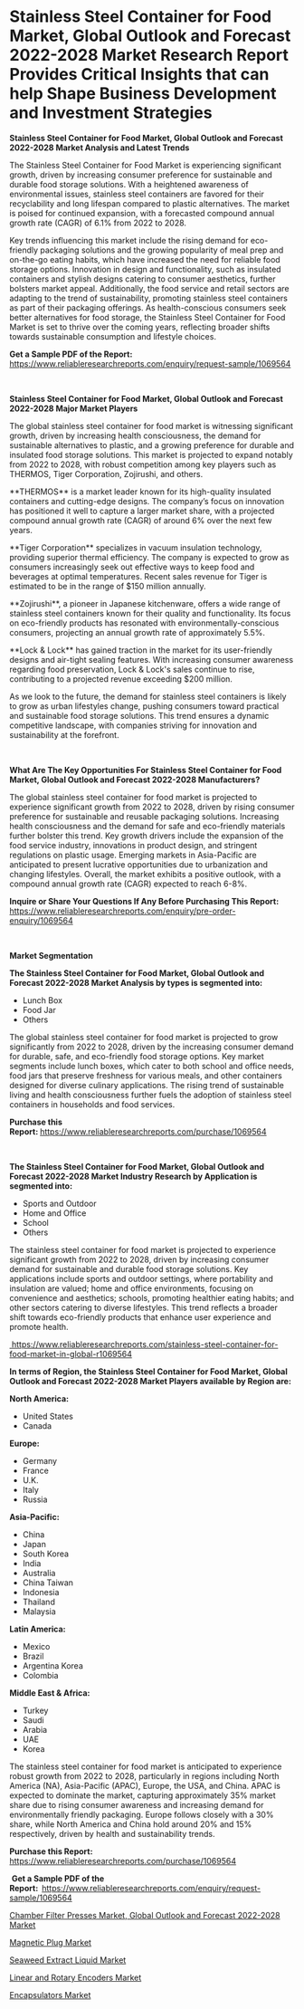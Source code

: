 <p><h1>Stainless Steel Container for Food Market, Global Outlook and Forecast 2022-2028 Market Research Report Provides Critical Insights that can help Shape Business Development and Investment Strategies</h1></p><p><strong>Stainless Steel Container for Food Market, Global Outlook and Forecast 2022-2028 Market Analysis and Latest Trends</strong></p>
<p><p>The Stainless Steel Container for Food Market is experiencing significant growth, driven by increasing consumer preference for sustainable and durable food storage solutions. With a heightened awareness of environmental issues, stainless steel containers are favored for their recyclability and long lifespan compared to plastic alternatives. The market is poised for continued expansion, with a forecasted compound annual growth rate (CAGR) of 6.1% from 2022 to 2028.</p><p>Key trends influencing this market include the rising demand for eco-friendly packaging solutions and the growing popularity of meal prep and on-the-go eating habits, which have increased the need for reliable food storage options. Innovation in design and functionality, such as insulated containers and stylish designs catering to consumer aesthetics, further bolsters market appeal. Additionally, the food service and retail sectors are adapting to the trend of sustainability, promoting stainless steel containers as part of their packaging offerings. As health-conscious consumers seek better alternatives for food storage, the Stainless Steel Container for Food Market is set to thrive over the coming years, reflecting broader shifts towards sustainable consumption and lifestyle choices.</p></p>
<p><strong>Get a Sample PDF of the Report:&nbsp;</strong> <a href="https://www.reliableresearchreports.com/enquiry/request-sample/1069564?utm_campaign=2009&utm_medium=2&utm_source=Github&utm_content=ia&utm_term=27122024&utm_id=stainless-steel-container-for-food-market-global-outlook-and-forecast-2022-2028">https://www.reliableresearchreports.com/enquiry/request-sample/1069564</a></p>
<p>&nbsp;</p>
<p><strong>Stainless Steel Container for Food Market, Global Outlook and Forecast 2022-2028 Major Market Players</strong></p>
<p><p>The global stainless steel container for food market is witnessing significant growth, driven by increasing health consciousness, the demand for sustainable alternatives to plastic, and a growing preference for durable and insulated food storage solutions. This market is projected to expand notably from 2022 to 2028, with robust competition among key players such as THERMOS, Tiger Corporation, Zojirushi, and others.</p><p>**THERMOS** is a market leader known for its high-quality insulated containers and cutting-edge designs. The company’s focus on innovation has positioned it well to capture a larger market share, with a projected compound annual growth rate (CAGR) of around 6% over the next few years.</p><p>**Tiger Corporation** specializes in vacuum insulation technology, providing superior thermal efficiency. The company is expected to grow as consumers increasingly seek out effective ways to keep food and beverages at optimal temperatures. Recent sales revenue for Tiger is estimated to be in the range of $150 million annually.</p><p>**Zojirushi**, a pioneer in Japanese kitchenware, offers a wide range of stainless steel containers known for their quality and functionality. Its focus on eco-friendly products has resonated with environmentally-conscious consumers, projecting an annual growth rate of approximately 5.5%.</p><p>**Lock & Lock** has gained traction in the market for its user-friendly designs and air-tight sealing features. With increasing consumer awareness regarding food preservation, Lock & Lock's sales continue to rise, contributing to a projected revenue exceeding $200 million.</p><p>As we look to the future, the demand for stainless steel containers is likely to grow as urban lifestyles change, pushing consumers toward practical and sustainable food storage solutions. This trend ensures a dynamic competitive landscape, with companies striving for innovation and sustainability at the forefront.</p></p>
<p>&nbsp;</p>
<p><strong>What Are The Key Opportunities For Stainless Steel Container for Food Market, Global Outlook and Forecast 2022-2028 Manufacturers?</strong></p>
<p><p>The global stainless steel container for food market is projected to experience significant growth from 2022 to 2028, driven by rising consumer preference for sustainable and reusable packaging solutions. Increasing health consciousness and the demand for safe and eco-friendly materials further bolster this trend. Key growth drivers include the expansion of the food service industry, innovations in product design, and stringent regulations on plastic usage. Emerging markets in Asia-Pacific are anticipated to present lucrative opportunities due to urbanization and changing lifestyles. Overall, the market exhibits a positive outlook, with a compound annual growth rate (CAGR) expected to reach 6-8%.</p></p>
<p><strong>Inquire or Share Your Questions If Any Before Purchasing This Report:</strong> <a href="https://www.reliableresearchreports.com/enquiry/pre-order-enquiry/1069564?utm_campaign=2009&utm_medium=2&utm_source=Github&utm_content=ia&utm_term=27122024&utm_id=stainless-steel-container-for-food-market-global-outlook-and-forecast-2022-2028">https://www.reliableresearchreports.com/enquiry/pre-order-enquiry/1069564</a></p>
<p>&nbsp;</p>
<p><strong>Market Segmentation</strong></p>
<p><strong>The Stainless Steel Container for Food Market, Global Outlook and Forecast 2022-2028 Market Analysis by types is segmented into:</strong></p>
<p><ul><li>Lunch Box</li><li>Food Jar</li><li>Others</li></ul></p>
<p><p>The global stainless steel container for food market is projected to grow significantly from 2022 to 2028, driven by the increasing consumer demand for durable, safe, and eco-friendly food storage options. Key market segments include lunch boxes, which cater to both school and office needs, food jars that preserve freshness for various meals, and other containers designed for diverse culinary applications. The rising trend of sustainable living and health consciousness further fuels the adoption of stainless steel containers in households and food services.</p></p>
<p><strong>Purchase this Report:&nbsp;</strong><a href="https://www.reliableresearchreports.com/purchase/1069564?utm_campaign=2009&utm_medium=2&utm_source=Github&utm_content=ia&utm_term=27122024&utm_id=stainless-steel-container-for-food-market-global-outlook-and-forecast-2022-2028">https://www.reliableresearchreports.com/purchase/1069564</a></p>
<p>&nbsp;</p>
<p><strong>The Stainless Steel Container for Food Market, Global Outlook and Forecast 2022-2028 Market Industry Research by Application is segmented into:</strong></p>
<p><ul><li>Sports and Outdoor</li><li>Home and Office</li><li>School</li><li>Others</li></ul></p>
<p><p>The stainless steel container for food market is projected to experience significant growth from 2022 to 2028, driven by increasing consumer demand for sustainable and durable food storage solutions. Key applications include sports and outdoor settings, where portability and insulation are valued; home and office environments, focusing on convenience and aesthetics; schools, promoting healthier eating habits; and other sectors catering to diverse lifestyles. This trend reflects a broader shift towards eco-friendly products that enhance user experience and promote health.</p></p>
<p><a href="https://www.reliableresearchreports.com/stainless-steel-container-for-food-market-in-global-r1069564?utm_campaign=2009&utm_medium=2&utm_source=Github&utm_content=ia&utm_term=27122024&utm_id=stainless-steel-container-for-food-market-global-outlook-and-forecast-2022-2028">&nbsp;https://www.reliableresearchreports.com/stainless-steel-container-for-food-market-in-global-r1069564</a></p>
<p><strong>In terms of Region, the Stainless Steel Container for Food Market, Global Outlook and Forecast 2022-2028 Market Players available by Region are:</strong></p>
<p>
    <p> <strong> North America: </strong>
        <ul>
            <li>United States</li>
            <li>Canada</li>
        </ul>
        </p> 
    <p> <strong> Europe: </strong>
        <ul>
            <li>Germany</li>
            <li>France</li>
            <li>U.K.</li>
            <li>Italy</li>
            <li>Russia</li>
        </ul>
        </p> 
    <p> <strong> Asia-Pacific: </strong>
        <ul>
            <li>China</li>
            <li>Japan</li>
            <li>South Korea</li>
            <li>India</li>
            <li>Australia</li>
            <li>China Taiwan</li>
            <li>Indonesia</li>
            <li>Thailand</li>
            <li>Malaysia</li>
        </ul>
        </p> 
    <p> <strong> Latin America: </strong>
        <ul>
            <li>Mexico</li>
            <li>Brazil</li>
            <li>Argentina Korea</li>
            <li>Colombia</li>
        </ul>
        </p> 
    <p> <strong> Middle East & Africa: </strong>
        <ul>
            <li>Turkey</li>
            <li>Saudi</li>
            <li>Arabia</li>
            <li>UAE</li>
            <li>Korea</li>
        </ul>
    </p>
    </p>
<p><p>The stainless steel container for food market is anticipated to experience robust growth from 2022 to 2028, particularly in regions including North America (NA), Asia-Pacific (APAC), Europe, the USA, and China. APAC is expected to dominate the market, capturing approximately 35% market share due to rising consumer awareness and increasing demand for environmentally friendly packaging. Europe follows closely with a 30% share, while North America and China hold around 20% and 15% respectively, driven by health and sustainability trends.</p></p>
<p><strong>Purchase this Report: </strong><a href="https://www.reliableresearchreports.com/purchase/1069564?utm_campaign=2009&utm_medium=2&utm_source=Github&utm_content=ia&utm_term=27122024&utm_id=stainless-steel-container-for-food-market-global-outlook-and-forecast-2022-2028">https://www.reliableresearchreports.com/purchase/1069564</a></p>
<p>&nbsp;<strong>Get a Sample PDF of the Report:&nbsp;&nbsp;</strong><a href="https://www.reliableresearchreports.com/enquiry/request-sample/1069564?utm_campaign=2009&utm_medium=2&utm_source=Github&utm_content=ia&utm_term=27122024&utm_id=stainless-steel-container-for-food-market-global-outlook-and-forecast-2022-2028">https://www.reliableresearchreports.com/enquiry/request-sample/1069564</a></p>
<p><strong></strong></p>
<p><p><a href="https://github.com/hgf64gh/Market-Research-Report-List-1/blob/main/chamber-filter-presses-market-global-outlook-and-forecast-2022-2028-market.md?utm_campaign=2009&utm_medium=2&utm_source=Github&utm_content=ia&utm_term=27122024&utm_id=stainless-steel-container-for-food-market-global-outlook-and-forecast-2022-2028">Chamber Filter Presses Market, Global Outlook and Forecast 2022-2028 Market</a></p><p><a href="https://www.linkedin.com/pulse/driving-forces-global-magnetic-plug-market-trends-applications-qyouf?utm_campaign=2009&utm_medium=2&utm_source=Github&utm_content=ia&utm_term=27122024&utm_id=stainless-steel-container-for-food-market-global-outlook-and-forecast-2022-2028">Magnetic Plug Market</a></p><p><a href="https://www.linkedin.com/pulse/seaweed-extract-liquid-market-analysis-major-challenges-sales-m2bbc?utm_campaign=2009&utm_medium=2&utm_source=Github&utm_content=ia&utm_term=27122024&utm_id=stainless-steel-container-for-food-market-global-outlook-and-forecast-2022-2028">Seaweed Extract Liquid Market</a></p><p><a href="https://www.linkedin.com/pulse/impressive-size-global-linear-rotary-encoders-market-set-z6wve?utm_campaign=2009&utm_medium=2&utm_source=Github&utm_content=ia&utm_term=27122024&utm_id=stainless-steel-container-for-food-market-global-outlook-and-forecast-2022-2028">Linear and Rotary Encoders Market</a></p><p><a href="https://www.linkedin.com/pulse/growth-projections-encapsulators-market-comprehensive-analysis-7f0ef?utm_campaign=2009&utm_medium=2&utm_source=Github&utm_content=ia&utm_term=27122024&utm_id=stainless-steel-container-for-food-market-global-outlook-and-forecast-2022-2028">Encapsulators Market</a></p></p>